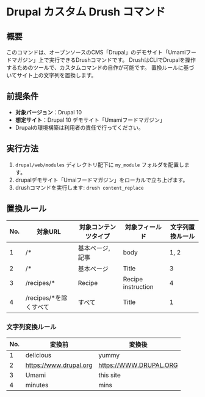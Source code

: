 # Drupal カスタム Drush コマンド

## 概要

このコマンドは、オープンソースのCMS「Drupal」のデモサイト「Umamiフードマガジン」上で実行できるDrushコマンドです。
DrushはCLIでDrupalを操作するためのツールで、カスタムコマンドの自作が可能です。
置換ルールに基づいてサイト上の文字列を置換します。

## 前提条件

- **対象バージョン**：Drupal 10
- **想定サイト**：Drupal 10 デモサイト「Umamiフードマガジン」
- Drupalの環境構築は利用者の責任で行ってください。

## 実行方法
1. `drupal/web/modules` ディレクトリ配下に `my_module` フォルダを配置します。
2. drupalデモサイト「Umaiフードマガジン」をローカルで立ち上げます。
3. drushコマンドを実行します: ```drush content_replace```


## 置換ルール

| No. | 対象URL      | 対象コンテンツタイプ  | 対象フィールド       | 文字列置換ルール |
|-----|--------------|----------------------|----------------------|------------------|
| 1   | /*           | 基本ページ, 記事     | body                 | 1, 2             |
| 2   | /*           | 基本ページ           | Title                | 3                |
| 3   | /recipes/*   | Recipe               | Recipe instruction   | 4                |
| 4   | /recipes/*を除くすべて | すべて     | Title                | 1                |

### 文字列変換ルール

| No. | 変換前                               | 変換後                |
|-----|--------------------------------------|----------------------|
| 1   | delicious                            | yummy                |
| 2   | https://www.drupal.org               | https://WWW.DRUPAL.ORG|
| 3   | Umami                                | this site            |
| 4   | minutes                              | mins                 |
